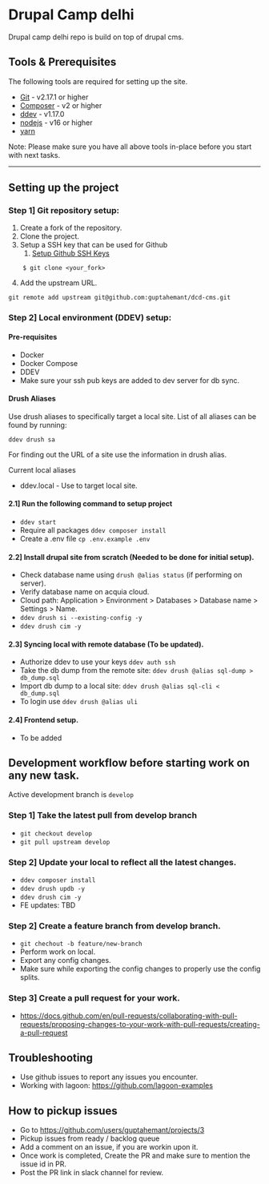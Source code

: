 # Drupal Camp delhi

Drupal camp delhi repo is build on top of drupal cms.

## Tools & Prerequisites

The following tools are required for setting up the site.

- [Git](https://git-scm.com/book/en/v2/Getting-Started-Installing-Git) - v2.17.1 or higher
- [Composer](https://getcomposer.org/download/) - v2 or higher
- [ddev](https://github.com/drud/ddev) - v1.17.0
- [nodejs](https://nodejs.org/en/download/) - v16 or higher
- [yarn](https://classic.yarnpkg.com/lang/en/docs/install)

Note: Please make sure you have all above tools in-place before
you start with next tasks.

---

## Setting up the project

### Step 1] Git repository setup:

1. Create a fork of the repository.
2. Clone the project.
3. Setup a SSH key that can be used for Github
   1. [Setup Github SSH Keys](https://docs.github.com/en/authentication/connecting-to-github-with-ssh/adding-a-new-ssh-key-to-your-github-account)

```
    $ git clone <your_fork>
```
4. Add the upstream URL.
```
git remote add upstream git@github.com:guptahemant/dcd-cms.git
```

### Step 2] Local environment (DDEV) setup:

#### Pre-requisites

- Docker
- Docker Compose
- DDEV
- Make sure your ssh pub keys are added to dev server for db sync.

#### Drush Aliases
Use drush aliases to specifically target a local site. List of all aliases can
be found by running:
```
ddev drush sa
```
For finding out the URL of a site use the information in drush alias.

Current local aliases
- ddev.local - Use to target local site.

#### 2.1] Run the following command to setup project

- `ddev start`
- Require all packages `ddev composer install`
- Create a .env file `cp .env.example .env`

#### 2.2] Install drupal site from scratch (Needed to be done for initial setup).
- Check database name using `drush @alias status` (if performing on server).
- Verify database name on acquia cloud.
- Cloud path: Application > Environment > Databases > Database name > Settings > Name.
- `ddev drush si --existing-config -y`
- `ddev drush cim -y`

#### 2.3] Syncing local with remote database (To be updated).
- Authorize ddev to use your keys `ddev auth ssh`
- Take the db dump from the remote site: `ddev drush @alias sql-dump > db_dump.sql`
- Import db dump to a local site: `ddev drush @alias sql-cli < db_dump.sql`
- To login use `ddev drush @alias uli`

#### 2.4] Frontend setup.
- To be added

## Development workflow before starting work on any new task.
Active development branch is `develop`

### Step 1] Take the latest pull from develop branch
- `git checkout develop`
- `git pull upstream develop`

### Step 2] Update your local to reflect all the latest changes.
- `ddev composer install`
- `ddev drush updb -y`
- `ddev drush cim -y`
- FE updates: TBD

### Step 2] Create a feature branch from develop branch.
- `git chechout -b feature/new-branch`
- Perform work on local.
- Export any config changes.
- Make sure while exporting the config changes to properly use the config splits.

### Step 3] Create a pull request for your work.

- https://docs.github.com/en/pull-requests/collaborating-with-pull-requests/proposing-changes-to-your-work-with-pull-requests/creating-a-pull-request

## Troubleshooting
- Use github issues to report any issues you encounter.
- Working with lagoon: https://github.com/lagoon-examples

## How to pickup issues
- Go to https://github.com/users/guptahemant/projects/3
- Pickup issues from ready / backlog queue
- Add a comment on an issue, if you are workin upon it.
- Once work is completed, Create the PR and make sure to mention the issue id in PR.
- Post the PR link in slack channel for review.
